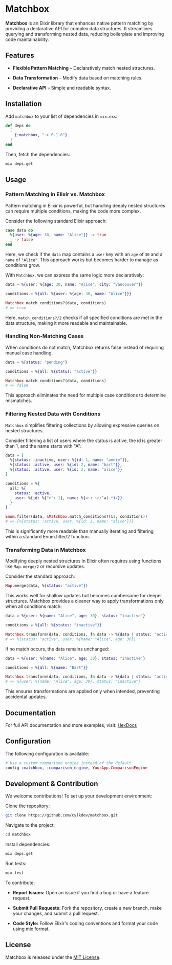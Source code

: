 # Matchbox

**Matchbox** is an Elixir library that enhances native pattern matching by
providing a declarative API for complex data structures. It streamlines
querying and transforming nested data, reducing boilerplate and improving
code maintainability.

## Features

  - **Flexible Pattern Matching** – Declaratively match nested structures.

  - **Data Transformation** – Modify data based on matching rules.

  - **Declarative API** – Simple and readable syntax.

## Installation

Add `matchbox` to your list of dependencies in `mix.exs`:

```elixir
def deps do
  [
    {:matchbox, "~> 0.1.0"}
  ]
end
```

Then, fetch the dependencies:

```sh
mix deps.get
```

## Usage

### Pattern Matching in Elixir vs. Matchbox

Pattern matching in Elixir is powerful, but handling deeply nested structures
can require multiple conditions, making the code more complex.

Consider the following standard Elixir approach:

```elixir
case data do
  %{user: %{age: 30, name: "Alice"}} -> true
  _ -> false
end
```

Here, we check if the `data` map contains a `user` key with an `age` of `30`
and a `name` of `"Alice"`. This approach works but becomes harder to manage
as conditions grow.

With `Matchbox`, we can express the same logic more declaratively:

```elixir
data = %{user: %{age: 30, name: "Alice", city: "Vancouver"}}

conditions = %{all: %{user: %{age: 30, name: "Alice"}}}

Matchbox.match_conditions?(data, conditions)
# => true
```

Here, `match_conditions?/2` checks if all specified conditions are met in
the data structure, making it more readable and maintainable.

### Handling Non-Matching Cases

When conditions do not match, Matchbox returns false instead of requiring
manual case handling.

```elixir
data = %{status: "pending"}

conditions = %{all: %{status: "active"}}

Matchbox.match_conditions?(data, conditions)
# => false
```

This approach eliminates the need for multiple case conditions to determine mismatches.

### Filtering Nested Data with Conditions

`Matchbox` simplifies filtering collections by allowing expressive queries on
nested structures.

Consider filtering a list of users where the status is active, the id is
greater than 1, and the name starts with "A":

```elixir
data = [
  %{status: :inactive, user: %{id: 1, name: "annie"}},
  %{status: :active, user: %{id: 2, name: "bart"}},
  %{status: :active, user: %{id: 3, name: "alice"}}
]

conditions = %{
  all: %{
    status: :active,
    user: %{id: %{">": 1}, name: %{=~: ~r/^a(.*)/}}
  }
}

Enum.filter(data, &Matchbox.match_conditions?(&1, conditions))
# => [%{status: :active, user: %{id: 3, name: "alice"}}]
```

This is significantly more readable than manually iterating and filtering
within a standard Enum.filter/2 function.

### Transforming Data in Matchbox

Modifying deeply nested structures in Elixir often requires using functions
like `Map.merge/2` or recursive updates.

Consider the standard approach:

```elixir
Map.merge(data, %{status: "active"})
```

This works well for shallow updates but becomes cumbersome for deeper
structures. Matchbox provides a cleaner way to apply transformations
only when all conditions match:

```elixir
data = %{user: %{name: "Alice", age: 30}, status: "inactive"}

conditions = %{all: %{status: "inactive"}}

Matchbox.transform(data, conditions, fn data -> %{data | status: "active"} end)
# => %{status: "active", user: %{name: "Alice", age: 30}}
```

If no match occurs, the data remains unchanged:

```elixir
data = %{user: %{name: "Alice", age: 30}, status: "inactive"}

conditions = %{all: %{name: "Bart"}}

Matchbox.transform(data, conditions, fn data -> %{data | status: "active"} end)
# => %{user: %{name: "Alice", age: 30}, status: "inactive"}
```

This ensures transformations are applied only when intended, preventing
accidental updates.

## Documentation

For full API documentation and more examples, visit: [HexDocs](https://hexdocs.pm/matchbox)

## Configuration

The following configuration is available:

```elixir
# Use a custom comparison engine instead of the default
config :matchbox, :comparison_engine, YourApp.ComparisonEngine
```

## Development & Contribution

We welcome contributions! To set up your development environment:

Clone the repository:

```sh
git clone https://github.com/cylkdev/matchbox.git
```

Navigate to the project:

```sh
cd matchbox
```

Install dependencies:

```sh
mix deps.get
```

Run tests:

```sh
mix test
```

To contribute:

  - **Report Issues:** Open an issue if you find a bug or have a feature request.

  - **Submit Pull Requests:** Fork the repository, create a new branch, make your changes, and submit a pull request.

  - **Code Style:** Follow Elixir's coding conventions and format your code using mix format.

## License

Matchbox is released under the [MIT License](https://github.com/cylkdev/matchbox/blob/main/LICENSE).
